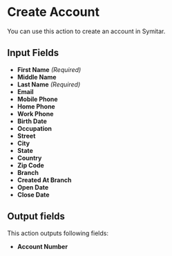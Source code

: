 # Create Account

You can use this action to create an account in Symitar.

## Input Fields

- **First Name** *(Required)*
- **Middle Name**
- **Last Name** *(Required)*
- **Email**
- **Mobile Phone**
- **Home Phone**
- **Work Phone**
- **Birth Date**
- **Occupation**
- **Street**
- **City**
- **State**
- **Country**
- **Zip Code**
- **Branch**
- **Created At Branch**
- **Open Date**
- **Close Date**

## Output fields

This action outputs following fields:

- **Account Number**
